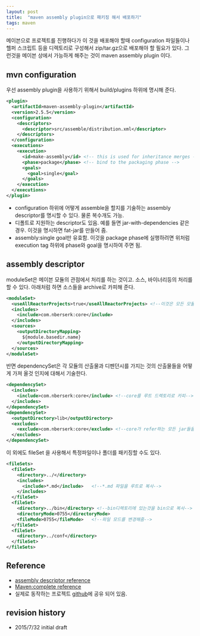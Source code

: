 ```yaml
---
layout: post
title:  "maven assembly plugin으로 패키징 해서 배포하기"
tags: maven
---
```


메이븐으로 프로젝트를 진행하다가 이 것을 배포해야 할때 configuration 파일들이나 헬퍼 스크립트 등을 디렉토리로 구성해서 zip/tar.gz으로 배포해야 할 필요가 있다. 그런것을 메이븐 상에서 가능하게 해주는 것이 maven assembly plugin 이다.


## mvn configuration
우선 assembly plugin을 사용하기 위해서 build/plugins 하위에 명시해 준다.

```xml
<plugin>
  <artifactId>maven-assembly-plugin</artifactId>
  <version>2.5.5</version>
  <configuration>
    <descriptors>
      <descriptor>src/assemble/distribution.xml</descriptor>
    </descriptors>
  </configuration>
  <executions>
    <execution>
      <id>make-assembly</id> <!-- this is used for inheritance merges -->
      <phase>package</phase> <!-- bind to the packaging phase -->
      <goals>
        <goal>single</goal>
      </goals>
    </execution>
  </executions>
</plugin>
```

- configuration 하위에 어떻게 assemble을 할지를 기술하는 assembly descriptor를 명시할 수 있다. 물론 복수개도 가능.
- 디폴트로 지원하는 descriptor도 있음. 예를 들면 jar-with-dependencies 같은 경우. 이것을 명시하면 fat-jar를 만들어 줌.
- assembly:single goal만 유효함. 이것을 package phase에 실행하려면 위처럼 execution tag 하위에 phase와 goal을 명시하여 주면 됨.

## assembly descriptor

moduleSet은 메이븐 모듈의 관점에서 처리를 하는 것이고. 소스, 바이너리등의 처리를 할 수 있다. 아래처럼 하면 소스들을 archive로 카피해 준다.

```xml
<moduleSet>
  <useAllReactorProjects>true</useAllReactorProjects> <!--이것은 모든 모듈들에 대해서 처리를 하고 싶을때 사용한다. -->
  <includes>
    <include>com.nberserk:core</include>
  </includes>
  <sources>
    <outputDirectoryMapping>
      ${module.basedir.name}
    </outputDirectoryMapping>
  </sources>
</moduleSet>
```

반면 dependencySet은 각 모듈의 산출물과 디펜던시를 가지는 것의 산출물들을 어떻게 가져 올것 인지에 대해서 기술한다.

```xml
<dependencySet>
  <includes>
    <include>com.nberserk:core</include> <!--core를 루트 드렉토리로 카피-->
  </includes>
</dependencySet>
<dependencySet>
  <outputDirectory>lib</outputDirectory>
  <excludes>
    <exclude>com.nberserk:core</exclude> <!--core가 refer하는 모든 jar들을 lib으로 카피-->
  </excludes>
</dependencySet>
```

이 외에도 fileSet 을 사용해서 특정파일이나 폴더를 패키징할 수도 있다.

```xml
<fileSets>
  <fileSet>
    <directory>../</directory>
    <includes>
      <include>*.md</include>   <!--*.md 파일을 루트로 복사-->
    </includes>
  </fileSet>
  <fileSet>
    <directory>../bin</directory> <!--bin디렉토리에 있는것을 bin으로 복사-->
    <directoryMode>0755</directoryMode>
    <fileMode>0755</fileMode>   <!--파일 모드를 변경해줌-->
  </fileSet>
  <fileSet>
    <directory>../conf</directory>
  </fileSet>
</fileSets>
```

## Reference
- [assembly descriptor reference](http://maven.apache.org/plugins/maven-assembly-plugin/assembly.html)
- [Maven:complete reference](http://books.sonatype.com/mvnref-book/reference/index.html)
- 실제로 동작하는 프로젝트 [github](https://github.com/nberserk/sandbox/tree/master/mvn-assembly)에 공유 되어 있음.


## revision history
* 2015/7/32 initial draft

